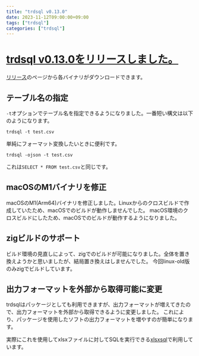 ```yaml
---
title: "trdsql v0.13.0"
date: 2023-11-12T09:00:00+09:00
tags: ["trdsql"]
categories: ["trdsql"]
---
```


# [trdsql v0.13.0をリリースしました。](https://github.com/noborus/trdsql/releases)

[リリース](https://github.com/noborus/trdsql/releases/tag/v0.13.0)のページから各バイナリがダウンロードできます。

## テーブル名の指定

`-t`オプションでテーブル名を指定できるようになりました。一番短い構文は以下のようになります。

```console
trdsql -t test.csv
```

単純にフォーマット変換したいときに便利です。

```console
trdsql -ojson -t test.csv 
```

これは`SELECT * FROM test.csv`と同じです。

## macOSのM1バイナリを修正

macOSのM1(Arm64)バイナリを修正しました。Linuxからのクロスビルドで作成していたため、macOSでのビルドが動作しませんでした。
macOS環境のクロスビルドにしたため、macOSでのビルドが動作するようになりました。

## zigビルドのサポート

ビルド環境の見直しによって、zigでのビルドが可能になりました。全体を置き換えようかと思いましたが、結局置き換えはしませんでした。
今回linux-old版のみzigでビルドしています。

## 出力フォーマットを外部から取得可能に変更

trdsqlはパッケージとしても利用できますが、出力フォーマットが増えてきたので、出力フォーマットを外部から取得できるように変更しました。
これにより、パッケージを使用したソフトの出力フォーマットを増やすのが簡単になります。

実際にこれを使用してxlsxファイルに対してSQLを実行できる[xlsxsql](https://github.com/noborus/xlsxsql)で利用しています。
